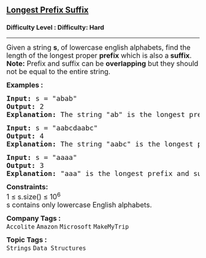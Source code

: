 <h2><a href="https://www.geeksforgeeks.org/problems/longest-prefix-suffix2527/1?_gl=1*78xgtz*_up*MQ..*_gs*MQ..&gclid=EAIaIQobChMI3Pr-taejjgMVKF0PAh2ogQAHEAAYASAAEgJbLPD_BwE">Longest Prefix Suffix</a></h2><h3>Difficulty Level : Difficulty: Hard</h3><hr><div class="problems_problem_content__Xm_eO"><p><span style="font-size: 18px;">Given a string <strong>s</strong>,<strong> </strong>of lowercase english alphabets, find the length of the longest proper <strong>prefix</strong> which is also a<strong> suffix</strong>.<br></span><span style="font-size: 18px;"><strong>Note:</strong> Prefix and suffix can be <strong>overlapping</strong> but they should not be equal to the entire string.</span></p>
<p><strong><span style="font-size: 18px;">Examples :</span></strong></p>
<pre><span style="font-size: 18px;"><strong>Input:</strong> s = "abab"</span>
<span style="font-size: 18px;"><strong>Output:</strong> 2
<strong>Explanation:</strong> The string "ab" is the longest prefix and suffix. </span></pre>
<pre><strong><span style="font-size: 18px;">Input:</span></strong><span style="font-size: 18px;"> s = "aabcdaabc"<br></span><span style="font-size: 18px;"><strong>Output: </strong>4<br><strong>Explanation:</strong> The string "aabc" is the longest prefix and suffix.<br></span></pre>
<pre><span style="font-size: 18px;"><strong>Input:</strong> s = "aaaa"</span>
<span style="font-size: 18px;"><strong>Output:</strong> 3
<strong>Explanation:</strong> "aaa" is the longest prefix and suffix. </span></pre>
<p><span style="font-size: 18px;"><strong>Constraints:</strong></span><br><span style="font-size: 18px;">1 ≤ s.size() ≤ 10<sup>6</sup><br>s&nbsp;contains only lowercase English alphabets.</span></p></div><p><span style=font-size:18px><strong>Company Tags : </strong><br><code>Accolite</code>&nbsp;<code>Amazon</code>&nbsp;<code>Microsoft</code>&nbsp;<code>MakeMyTrip</code>&nbsp;<br><p><span style=font-size:18px><strong>Topic Tags : </strong><br><code>Strings</code>&nbsp;<code>Data Structures</code>&nbsp;